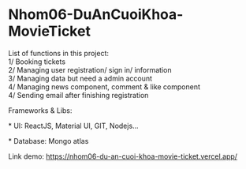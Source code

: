 # Nhom06-DuAnCuoiKhoa-MovieTicket

List of functions in this project: <br>
  1/ Booking tickets <br>
  2/ Managing user registration/ sign in/ information <br>
  3/ Managing data but need a admin account <br>
  4/ Managing news component, comment & like component <br>
  4/ Sending email after finishing registration <br>

Frameworks & Libs:

<p> * UI: ReactJS, Material UI, GIT, Nodejs...</p>
<p> * Database: Mongo atlas </p>

Link demo: https://nhom06-du-an-cuoi-khoa-movie-ticket.vercel.app/
